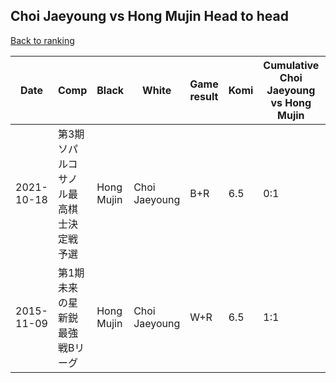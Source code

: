 ## Choi Jaeyoung vs Hong Mujin Head to head

[Back to ranking](../../index.md)




| **Date** | **Comp** | **Black** | **White** | **Game result** | **Komi** | **Cumulative Choi Jaeyoung vs Hong Mujin** | **Choi Jaeyoung streak** | **Hong Mujin streak** | 
| --- | --- | --- | --- | --- | --- | --- | --- | --- |
| 2021-10-18 | 第3期ソパルコサノル最高棋士決定戦予選 | Hong Mujin | Choi Jaeyoung | B+R | 6.5 | 0:1 | 0 | 1 | 
| 2015-11-09 | 第1期未来の星新鋭最強戦Bリーグ | Hong Mujin | Choi Jaeyoung | W+R | 6.5 | 1:1 | 1 | 0 |




